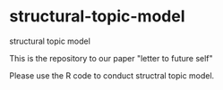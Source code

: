 # structural-topic-model
structural topic model

This is the repository to our paper "letter to future self"

Please use the R code to conduct structral topic model. 

